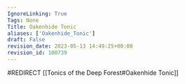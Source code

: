 ```yaml
---
IgnoreLinking: True
Tags: None
Title: Oakenhide Tonic
aliases: ['Oakenhide_Tonic']
draft: False
revision_date: 2023-05-13 14:49:25+00:00
revision_id: 100739
---
```


#REDIRECT [[Tonics of the Deep Forest#Oakenhide Tonic]]